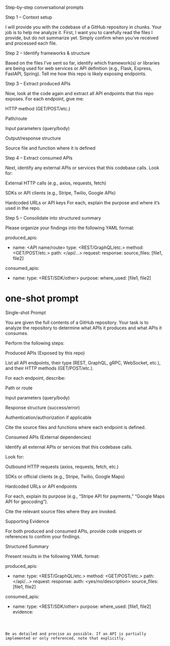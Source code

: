 Step-by-step conversational prompts

Step 1 – Context setup

I will provide you with the codebase of a GitHub repository in chunks. Your job is to help me analyze it. First, I want you to carefully read the files I provide, but do not summarize yet. Simply confirm when you’ve received and processed each file.

Step 2 – Identify frameworks & structure

Based on the files I’ve sent so far, identify which framework(s) or libraries are being used for web services or API definition (e.g., Flask, Express, FastAPI, Spring). Tell me how this repo is likely exposing endpoints.

Step 3 – Extract produced APIs

Now, look at the code again and extract all API endpoints that this repo exposes. For each endpoint, give me:

HTTP method (GET/POST/etc.)

Path/route

Input parameters (query/body)

Output/response structure

Source file and function where it is defined

Step 4 – Extract consumed APIs

Next, identify any external APIs or services that this codebase calls. Look for:

External HTTP calls (e.g., axios, requests, fetch)

SDKs or API clients (e.g., Stripe, Twilio, Google APIs)

Hardcoded URLs or API keys
For each, explain the purpose and where it’s used in the repo.

Step 5 – Consolidate into structured summary

Please organize your findings into the following YAML format:

produced_apis:
  - name: <API name/route>
    type: <REST/GraphQL/etc.>
    method: <GET/POST/etc.>
    path: </api/...>
    request: <brief description>
    response: <brief description>
    source_files: [file1, file2]

consumed_apis:
  - name: <API or service>
    type: <REST/SDK/other>
    purpose: <brief description>
    where_used: [file1, file2]



# one-shot prompt

Single-shot Prompt

You are given the full contents of a GitHub repository.
Your task is to analyze the repository to determine what APIs it produces and what APIs it consumes.

Perform the following steps:

Produced APIs (Exposed by this repo)

List all API endpoints, their type (REST, GraphQL, gRPC, WebSocket, etc.), and their HTTP methods (GET/POST/etc.).

For each endpoint, describe:

Path or route

Input parameters (query/body)

Response structure (success/error)

Authentication/authorization if applicable

Cite the source files and functions where each endpoint is defined.

Consumed APIs (External dependencies)

Identify all external APIs or services that this codebase calls.

Look for:

Outbound HTTP requests (axios, requests, fetch, etc.)

SDKs or official clients (e.g., Stripe, Twilio, Google Maps)

Hardcoded URLs or API endpoints

For each, explain its purpose (e.g., “Stripe API for payments,” “Google Maps API for geocoding”).

Cite the relevant source files where they are invoked.

Supporting Evidence

For both produced and consumed APIs, provide code snippets or references to confirm your findings.

Structured Summary

Present results in the following YAML format:

produced_apis:
  - name: <API name or function>
    type: <REST/GraphQL/etc.>
    method: <GET/POST/etc.>
    path: </api/...>
    request: <brief description of inputs>
    response: <brief description of outputs>
    auth: <yes/no/description>
    source_files: [file1, file2]

consumed_apis:
  - name: <External API or service>
    type: <REST/SDK/other>
    purpose: <brief description>
    where_used: [file1, file2]
    evidence: <code snippet or reference>


Be as detailed and precise as possible. If an API is partially implemented or only referenced, note that explicitly.


